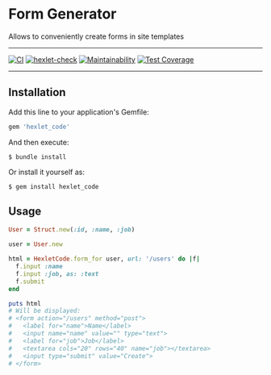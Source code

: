 # Form Generator

Allows to conveniently create forms in site templates
***
[![CI](https://github.com/StrakhovRoman/rails-project-lvl1/actions/workflows/main.yml/badge.svg)](https://github.com/StrakhovRoman/rails-project-lvl1/actions/workflows/main.yml)
[![hexlet-check](https://github.com/StrakhovRoman/rails-project-lvl1/actions/workflows/hexlet-check.yml/badge.svg)](https://github.com/StrakhovRoman/rails-project-lvl1/actions/workflows/hexlet-check.yml)
[![Maintainability](https://api.codeclimate.com/v1/badges/2d0b028433e3cc094c78/maintainability)](https://codeclimate.com/github/StrakhovRoman/rails-project-lvl1/maintainability)
[![Test Coverage](https://api.codeclimate.com/v1/badges/2d0b028433e3cc094c78/test_coverage)](https://codeclimate.com/github/StrakhovRoman/rails-project-lvl1/test_coverage)
***

## Installation

Add this line to your application's Gemfile:

```ruby
gem 'hexlet_code'
```

And then execute:

    $ bundle install

Or install it yourself as:

    $ gem install hexlet_code

## Usage
```ruby
User = Struct.new(:id, :name, :job)

user = User.new

html = HexletCode.form_for user, url: '/users' do |f|
  f.input :name
  f.input :job, as: :text
  f.submit
end

puts html
# Will be displayed:
# <form action="/users" method="post">
#   <label for="name">Name</label>
#   <input name="name" value="" type="text">
#   <label for="job">Job</label>
#   <textarea cols="20" rows="40" name="job"></textarea>
#   <input type="submit" value="Create">
# </form>
```


